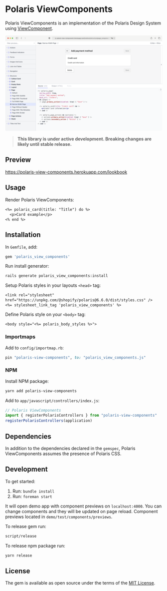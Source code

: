 # Polaris ViewComponents

Polaris ViewComponents is an implementation of the Polaris Design System using [ViewComponent](https://github.com/github/view_component).

![Polaris ViewComponents](.github/assets/preview.png)

> **This library is under active development. Breaking changes are likely until stable release.**

## Preview

https://polaris-view-components.herokuapp.com/lookbook

## Usage

Render Polaris ViewComponents:

```erb
<%= polaris_card(title: "Title") do %>
  <p>Card example</p>
<% end %>
```

## Installation

In `Gemfile`, add:

```ruby
gem 'polaris_view_components'
```

Run install generator:
```bash
rails generate polaris_view_components:install
```

Setup Polaris styles in your layouts `<head>` tag:

```erb
<link rel="stylesheet" href="https://unpkg.com/@shopify/polaris@6.6.0/dist/styles.css" />
<%= stylesheet_link_tag 'polaris_view_components' %>
```

Define Polaris style on your `<body>` tag:

```erb
<body style="<%= polaris_body_styles %>">
```

### Importmaps

Add to `config/importmap.rb`:

```rb
pin "polaris-view-components", to: "polaris_view_components.js"
```

### NPM

Install NPM package:
```bash
yarn add polaris-view-components
```

Add to `app/javascript/controllers/index.js`:
```javascript
// Polaris ViewComponents
import { registerPolarisControllers } from "polaris-view-components"
registerPolarisControllers(application)
```

## Dependencies

In addition to the dependencies declared in the `gemspec`, Polaris ViewComponents assumes the presence of Polaris CSS.

## Development

To get started:

1. Run: `bundle install`
2. Run: `foreman start`

It will open demo app with component previews on `localhost:4000`. You can change components and they will be updated on page reload. Component previews located in `demo/test/components/previews`.

To release gem run:
```bash
script/release
```

To release npm package run:
```bash
yarn release
```

## License

The gem is available as open source under the terms of the [MIT License](https://opensource.org/licenses/MIT).
